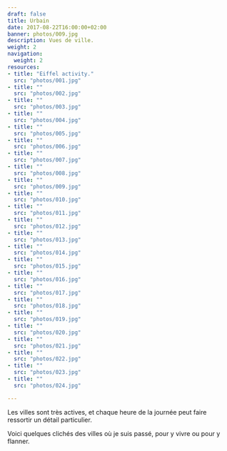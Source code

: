 ```yaml
---
draft: false
title: Urbain
date: 2017-08-22T16:00:00+02:00
banner: photos/009.jpg
description: Vues de ville.
weight: 2
navigation:
  weight: 2
resources:
- title: "Eiffel activity."
  src: "photos/001.jpg"
- title: ""
  src: "photos/002.jpg"
- title: ""
  src: "photos/003.jpg"
- title: ""
  src: "photos/004.jpg"
- title: ""
  src: "photos/005.jpg"
- title: ""
  src: "photos/006.jpg"
- title: ""
  src: "photos/007.jpg"
- title: ""
  src: "photos/008.jpg"
- title: ""
  src: "photos/009.jpg"
- title: ""
  src: "photos/010.jpg"
- title: ""
  src: "photos/011.jpg"
- title: ""
  src: "photos/012.jpg"
- title: ""
  src: "photos/013.jpg"
- title: ""
  src: "photos/014.jpg"
- title: ""
  src: "photos/015.jpg"
- title: ""
  src: "photos/016.jpg"
- title: ""
  src: "photos/017.jpg"
- title: ""
  src: "photos/018.jpg"
- title: ""
  src: "photos/019.jpg"
- title: ""
  src: "photos/020.jpg"
- title: ""
  src: "photos/021.jpg"
- title: ""
  src: "photos/022.jpg"
- title: ""
  src: "photos/023.jpg"
- title: ""
  src: "photos/024.jpg"

---
```


Les villes sont très actives, et chaque heure de la journée peut faire ressortir un détail particulier.

Voici quelques clichés des villes où je suis passé, pour y vivre ou pour y flanner.
